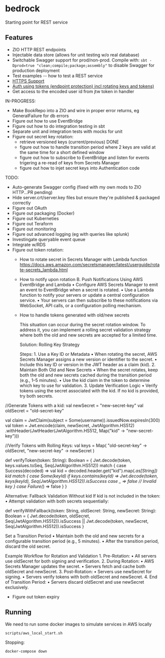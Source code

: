 # bedrock
Starting point for REST service

## Features

* ZIO HTTP REST endpoints
* Injectable data store (allows for unit testing w/o real database)
* Switchable Swagger support for prod/non-prod. 
    Compile with: ```sbt -Dprod=true "clean;compile;package;assembly"``` to disable Swagger for production deployment
* Test examples -- how to test a REST service
* [HTTPS Support](docs/https.md)
* [Auth using tokens (endpoint protection) incl rotating keys and tokens)](docs/security.md)
* Get access to the encoded user id from jtw token in handler

IN-PROGRESS:
* Make BookRepo into a ZIO and wire in proper error returns, eg GeneralFailure for db errors
* Figure out how to use EventBridge
* Figure out how to do integration testing in sbt
* Separate unit and integration tests with mocks for unit
* Figure out secret key rotation:
   - retrieve versioned keys (current/previous) DONE
   - figure out how to handle transition period where 2 keys are valid at the same time for a short defined window
   - figure out how to subscribe to EventBridge and listen for events trigering a re-read of keys from Secrets Manager
   - figure out how to injet secret keys into Authentication code

TODO:
* Auto-generate Swagger config (fixed with my own mods to ZIO HTTP...PR pending)
* Hide server.crt/server.key files but ensure they're published & packaged correctly
* Figure out OAuth
* Figure out packaging (Docker)
* Figure out Kuberneties
* Figure out Teraform
* Figure out monitoring
* Figure out advanced logging (eg with queries like splunk)
* Investingate queryable event queue
* Integrate w/RDS
* Figure out token rotation:
  - How to rotate secret in Secrets Manager with Lambda function
    https://docs.aws.amazon.com/secretsmanager/latest/userguide/rotate-secrets_lambda.html
  - How to notify upon rotation
    B. Push Notifications Using AWS EventBridge and Lambda
	•	Configure AWS Secrets Manager to emit an event to EventBridge when a secret is rotated.
	•	Use a Lambda function to notify your servers or update a central configuration service.
	•	Your servers can then subscribe to these notifications via WebSocket, API calls, or a configuration polling mechanism.
  - How to handle tokens generated with old/new secrets

    This situation can occur during the secret rotation window. To address it, you can implement a rolling secret validation strategy where both the old and new secrets are accepted for a limited time.

    Solution: Rolling Key Strategy

    Steps:
        1.	Use a Key ID or Metadata
        •	When rotating the secret, AWS Secrets Manager assigns a new version or identifier to the secret.
        •	Include this key ID or version in the JWT header as a claim (kid).
        2.	Maintain Both Old and New Secrets
        •	When the secret rotates, keep both the old and new secrets cached during the transition period (e.g., 1–5 minutes).
        •	Use the kid claim in the token to determine which key to use for validation.
        3.	Update Verification Logic
        •	Verify tokens using the secret associated with the kid. If no kid is provided, try both secrets.

//Generate Tokens with a kid:
val newSecret = "new-secret-key"
val oldSecret = "old-secret-key"

val claim = JwtClaim(subject = Some(username)).issuedNow.expiresIn(300)
val token = Jwt.encode(claim, newSecret, JwtAlgorithm.HS512)
  .withHeader(JwtHeader(JwtAlgorithm.HS512, Map("kid" -> "new-secret-key")))

//Verify Tokens with Rolling Keys:
val keys = Map(
  "old-secret-key" -> oldSecret,
  "new-secret-key" -> newSecret
)

def verifyToken(token: String): Boolean = {
  Jwt.decode(token, keys.values.toSeq, Seq(JwtAlgorithm.HS512)) match {
    case Success(decoded) =>
      val kid = decoded.header.get("kid").map(_.as[String])
      kid match {
        case Some(keyId) if keys.contains(keyId) =>
          Jwt.decode(token, keys(keyId), Seq(JwtAlgorithm.HS512)).isSuccess
        case _ =>
          false // Invalid key
      }
    case Failure(_) => false
  }
}

Alternative: Fallback Validation Without kid
If kid is not included in the token:
	•	Attempt validation with both secrets sequentially:

def verifyWithFallback(token: String, oldSecret: String, newSecret: String): Boolean = {
  Jwt.decode(token, oldSecret, Seq(JwtAlgorithm.HS512)).isSuccess ||
  Jwt.decode(token, newSecret, Seq(JwtAlgorithm.HS512)).isSuccess
}

Set a Transition Period
	•	Maintain both the old and new secrets for a configurable transition period (e.g., 5 minutes).
	•	After the transition period, discard the old secret.

Example Workflow for Rotation and Validation
	1.	Pre-Rotation:
	•	All servers use oldSecret for both signing and verification.
	2.	During Rotation:
	•	AWS Secrets Manager updates the secret.
	•	Servers fetch and cache both oldSecret and newSecret.
	3.	Post-Rotation:
	•	Servers use newSecret for signing.
	•	Servers verify tokens with both oldSecret and newSecret.
	4.	End of Transition Period:
	•	Servers discard oldSecret and use newSecret exclusively.


* Figure out token expiry

## Running

We need to run some docker images to simulate services in AWS locally
```
scripts/aws_local_start.sh
```

Stopping:

```
docker-compose down
```